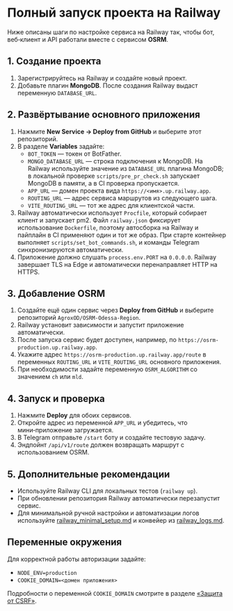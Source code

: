 <!-- Назначение файла: пошаговая инструкция по развертыванию всего проекта на Railway. -->

# Полный запуск проекта на Railway

Ниже описаны шаги по настройке сервиса на Railway так, чтобы бот, веб‑клиент и API работали вместе с сервисом **OSRM**.

## 1. Создание проекта
1. Зарегистрируйтесь на Railway и создайте новый проект.
2. Добавьте плагин **MongoDB**. После создания Railway выдаст переменную `DATABASE_URL`.

## 2. Развёртывание основного приложения
1. Нажмите **New Service → Deploy from GitHub** и выберите этот репозиторий.
2. В разделе **Variables** задайте:
   - `BOT_TOKEN` — токен от BotFather.
   - `MONGO_DATABASE_URL` — строка подключения к MongoDB. На Railway используйте значение из `DATABASE_URL` плагина MongoDB; в локальной проверке `scripts/pre_pr_check.sh` запускает MongoDB в памяти, а в CI проверка пропускается.
   - `APP_URL` — домен проекта вида `https://<имя>.up.railway.app`.
   - `ROUTING_URL` — адрес сервиса маршрутов из следующего шага.
   - `VITE_ROUTING_URL` — тот же адрес для клиентской части.
3. Railway автоматически использует `Procfile`, который собирает клиент и запускает pm2.
   Файл `railway.json` фиксирует использование `Dockerfile`, поэтому автосборка на Railway и пайплайн в CI применяют один и тот же образ.
   При старте контейнер выполняет `scripts/set_bot_commands.sh`, и команды Telegram синхронизируются автоматически.
4. Приложение должно слушать `process.env.PORT` на `0.0.0.0`. Railway завершает TLS на Edge и автоматически перенаправляет HTTP на HTTPS.

## 3. Добавление OSRM
1. Создайте ещё один сервис через **Deploy from GitHub** и выберите репозиторий `AgroxOD/OSRM-Odessa-Region`.
2. Railway установит зависимости и запустит приложение автоматически.
3. После запуска сервис будет доступен, например, по `https://osrm-production.up.railway.app`.
4. Укажите адрес `https://osrm-production.up.railway.app/route` в переменных `ROUTING_URL` и `VITE_ROUTING_URL` основного приложения.
5. При необходимости задайте переменную `OSRM_ALGORITHM` со значением `ch` или `mld`.

## 4. Запуск и проверка
1. Нажмите **Deploy** для обоих сервисов.
2. Откройте адрес из переменной `APP_URL` и убедитесь, что мини‑приложение загружается.
3. В Telegram отправьте `/start` боту и создайте тестовую задачу.
4. Эндпойнт `/api/v1/route` должен возвращать маршрут с использованием OSRM.

## 5. Дополнительные рекомендации
- Используйте Railway CLI для локальных тестов (`railway up`).
- При обновлении репозитория Railway автоматически перезапустит сервис.
- Для минимальной ручной настройки и автоматизации логов используйте [railway_minimal_setup.md](./railway_minimal_setup.md) и конвейер из [railway_logs.md](./railway_logs.md).

## Переменные окружения
Для корректной работы авторизации задайте:
- `NODE_ENV=production`
- `COOKIE_DOMAIN=<домен приложения>`

Подробности о переменной `COOKIE_DOMAIN` смотрите в разделе [«Защита от CSRF»](./technical_manual.md#защита-от-csrf).

